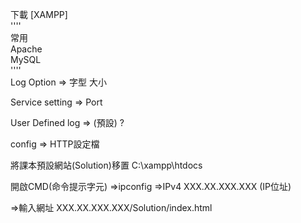 下載 [XAMPP]  
''''   
常用   
Apache    
MySQL  
''''  
Log Option => 字型 大小  

Service setting  => Port  

User Defined log => (預設)  ?  

config => HTTP設定檔


將課本預設網站(Solution)移置 C:\xampp\htdocs   

開啟CMD(命令提示字元) =>ipconfig =>IPv4 XXX.XX.XXX.XXX (IP位址)  

=>輸入網址 XXX.XX.XXX.XXX/Solution/index.html   


